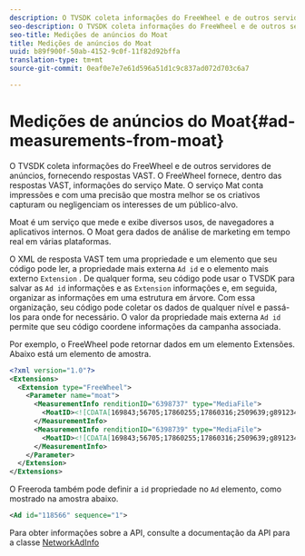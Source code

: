 ```yaml
---
description: O TVSDK coleta informações do FreeWheel e de outros servidores de anúncios, fornecendo respostas VAST. O FreeWheel fornece, dentro das respostas VAST, informações do serviço Mate. O serviço Mat conta impressões e com uma precisão que mostra melhor se os criativos capturam ou negligenciam os interesses de um público-alvo.
seo-description: O TVSDK coleta informações do FreeWheel e de outros servidores de anúncios, fornecendo respostas VAST. O FreeWheel fornece, dentro das respostas VAST, informações do serviço Mate. O serviço Mat conta impressões e com uma precisão que mostra melhor se os criativos capturam ou negligenciam os interesses de um público-alvo.
seo-title: Medições de anúncios do Moat
title: Medições de anúncios do Moat
uuid: b89f900f-50ab-4152-9c0f-11f82d92bffa
translation-type: tm+mt
source-git-commit: 0eaf0e7e7e61d596a51d1c9c837ad072d703c6a7

---
```



# Medições de anúncios do Moat{#ad-measurements-from-moat}

O TVSDK coleta informações do FreeWheel e de outros servidores de anúncios, fornecendo respostas VAST. O FreeWheel fornece, dentro das respostas VAST, informações do serviço Mate. O serviço Mat conta impressões e com uma precisão que mostra melhor se os criativos capturam ou negligenciam os interesses de um público-alvo.

Moat é um serviço que mede e exibe diversos usos, de navegadores a aplicativos internos. O Moat gera dados de análise de marketing em tempo real em várias plataformas.

O XML de resposta VAST tem uma propriedade e um elemento que seu código pode ler, a propriedade mais externa `Ad id` e o elemento mais externo `Extension` . De qualquer forma, seu código pode usar o TVSDK para salvar as `Ad id` informações e as `Extension` informações e, em seguida, organizar as informações em uma estrutura em árvore. Com essa organização, seu código pode coletar os dados de qualquer nível e passá-los para onde for necessário. O valor da propriedade mais externa `Ad id` permite que seu código coordene informações da campanha associada.

Por exemplo, o FreeWheel pode retornar dados em um elemento Extensões. Abaixo está um elemento de amostra.

```xml
<?xml version="1.0"?> 
<Extensions> 
  <Extension type="FreeWheel"> 
    <Parameter name="moat"> 
      <MeasurementInfo renditionID="6398737" type="MediaFile"> 
        <MoatID><![CDATA[169843;56705;17860255;17860316;2509639;g8912342;103311138;g436558;530633]]></MoatID> 
      </MeasurementInfo> 
      <MeasurementInfo renditionID="6398739" type="MediaFile"> 
        <MoatID><![CDATA[169843;56705;17860255;17860316;2509639;g8912342;103311138;g436558;530633]]></MoatID> 
      </MeasurementInfo> 
    </Parameter> 
  </Extension> 
</Extensions> 
```

O Freeroda também pode definir a `id` propriedade no `Ad` elemento, como mostrado na amostra abaixo.

```xml
<Ad id="118566" sequence="1">
```

Para obter informações sobre a API, consulte a documentação da API para a classe [NetworkAdInfo](https://help.adobe.com/en_US/primetime/api/psdk/javadoc_2.7/)
